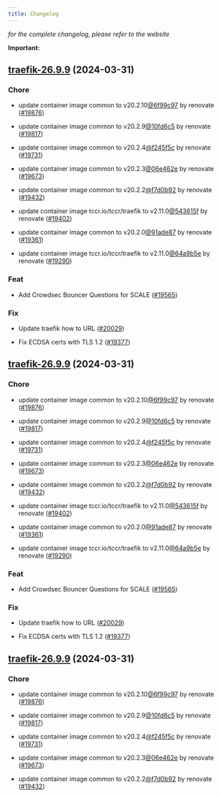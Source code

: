 ```yaml
---
title: Changelog
---
```



*for the complete changelog, please refer to the website*

**Important:**


## [traefik-26.9.9](https://github.com/truecharts/charts/compare/traefik-26.8.0...traefik-26.9.9) (2024-03-31)

### Chore



- update container image common to v20.2.10[@6f99c97](https://github.com/6f99c97) by renovate ([#19876](https://github.com/truecharts/charts/issues/19876))

- update container image common to v20.2.9[@10fd6c5](https://github.com/10fd6c5) by renovate ([#19817](https://github.com/truecharts/charts/issues/19817))

- update container image common to v20.2.4[@f245f5c](https://github.com/f245f5c) by renovate ([#19731](https://github.com/truecharts/charts/issues/19731))

- update container image common to v20.2.3[@06e462e](https://github.com/06e462e) by renovate ([#19673](https://github.com/truecharts/charts/issues/19673))

- update container image common to v20.2.2[@f7d0b92](https://github.com/f7d0b92) by renovate ([#19432](https://github.com/truecharts/charts/issues/19432))

- update container image tccr.io/tccr/traefik to v2.11.0[@543615f](https://github.com/543615f) by renovate ([#19402](https://github.com/truecharts/charts/issues/19402))

- update container image common to v20.2.0[@91ade87](https://github.com/91ade87) by renovate ([#19361](https://github.com/truecharts/charts/issues/19361))

- update container image tccr.io/tccr/traefik to v2.11.0[@64a9b5e](https://github.com/64a9b5e) by renovate ([#19290](https://github.com/truecharts/charts/issues/19290))

### Feat



- Add Crowdsec Bouncer Questions for SCALE ([#19565](https://github.com/truecharts/charts/issues/19565))

### Fix



- Update traefik how to URL ([#20029](https://github.com/truecharts/charts/issues/20029))

- Fix ECDSA certs with TLS 1.2 ([#19377](https://github.com/truecharts/charts/issues/19377))


## [traefik-26.9.9](https://github.com/truecharts/charts/compare/traefik-26.8.0...traefik-26.9.9) (2024-03-31)

### Chore



- update container image common to v20.2.10[@6f99c97](https://github.com/6f99c97) by renovate ([#19876](https://github.com/truecharts/charts/issues/19876))

- update container image common to v20.2.9[@10fd6c5](https://github.com/10fd6c5) by renovate ([#19817](https://github.com/truecharts/charts/issues/19817))

- update container image common to v20.2.4[@f245f5c](https://github.com/f245f5c) by renovate ([#19731](https://github.com/truecharts/charts/issues/19731))

- update container image common to v20.2.3[@06e462e](https://github.com/06e462e) by renovate ([#19673](https://github.com/truecharts/charts/issues/19673))

- update container image common to v20.2.2[@f7d0b92](https://github.com/f7d0b92) by renovate ([#19432](https://github.com/truecharts/charts/issues/19432))

- update container image tccr.io/tccr/traefik to v2.11.0[@543615f](https://github.com/543615f) by renovate ([#19402](https://github.com/truecharts/charts/issues/19402))

- update container image common to v20.2.0[@91ade87](https://github.com/91ade87) by renovate ([#19361](https://github.com/truecharts/charts/issues/19361))

- update container image tccr.io/tccr/traefik to v2.11.0[@64a9b5e](https://github.com/64a9b5e) by renovate ([#19290](https://github.com/truecharts/charts/issues/19290))

### Feat



- Add Crowdsec Bouncer Questions for SCALE ([#19565](https://github.com/truecharts/charts/issues/19565))

### Fix



- Update traefik how to URL ([#20029](https://github.com/truecharts/charts/issues/20029))

- Fix ECDSA certs with TLS 1.2 ([#19377](https://github.com/truecharts/charts/issues/19377))


## [traefik-26.9.9](https://github.com/truecharts/charts/compare/traefik-26.8.0...traefik-26.9.9) (2024-03-31)

### Chore



- update container image common to v20.2.10[@6f99c97](https://github.com/6f99c97) by renovate ([#19876](https://github.com/truecharts/charts/issues/19876))

- update container image common to v20.2.9[@10fd6c5](https://github.com/10fd6c5) by renovate ([#19817](https://github.com/truecharts/charts/issues/19817))

- update container image common to v20.2.4[@f245f5c](https://github.com/f245f5c) by renovate ([#19731](https://github.com/truecharts/charts/issues/19731))

- update container image common to v20.2.3[@06e462e](https://github.com/06e462e) by renovate ([#19673](https://github.com/truecharts/charts/issues/19673))

- update container image common to v20.2.2[@f7d0b92](https://github.com/f7d0b92) by renovate ([#19432](https://github.com/truecharts/charts/issues/19432))
